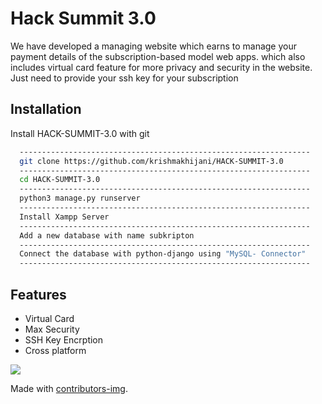 # Hack Summit 3.0

We have developed a managing website which earns to manage your payment details of the subscription-based model web apps.
which also includes virtual card feature for more privacy and security in the website.
Just need to provide your ssh key for your subscription


## Installation

Install HACK-SUMMIT-3.0 with git

```bash
  -----------------------------------------------------------------
  git clone https://github.com/krishmakhijani/HACK-SUMMIT-3.0
  -----------------------------------------------------------------
  cd HACK-SUMMIT-3.0
  -----------------------------------------------------------------
  python3 manage.py runserver
  -----------------------------------------------------------------
  Install Xampp Server
  -----------------------------------------------------------------
  Add a new database with name subkripton
  -----------------------------------------------------------------
  Connect the database with python-django using "MySQL- Connector"
  -----------------------------------------------------------------
```
    
## Features

- Virtual Card
- Max Security
- SSH Key Encrption
- Cross platform

<a href = "https://github.com/Tanu-N-Prabhu/Python/graphs/contributors">
  <img src = "https://contrib.rocks/image?repo = krishmakhijani/HACK-SUMMIT-3.0"/>
</a>

Made with [contributors-img](https://contrib.rocks).

